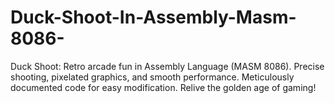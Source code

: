 # Duck-Shoot-In-Assembly-Masm-8086-
Duck Shoot: Retro arcade fun in Assembly Language (MASM 8086). Precise shooting, pixelated graphics, and smooth performance. Meticulously documented code for easy modification. Relive the golden age of gaming!
